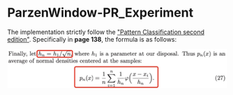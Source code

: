 # ParzenWindow-PR_Experiment
The implementation strictly follow the ["Pattern Classification second edition"](http://blog.sina.com.cn/s/blog_c3b6050b0102xg24.html). Specifically in <b>page 138</b>, the formula is as follows:


![formula](https://github.com/HuiyanWen/ParzenWindow-PR_Experiment/blob/master/pic/parzenwindow's%20formula.png)  
